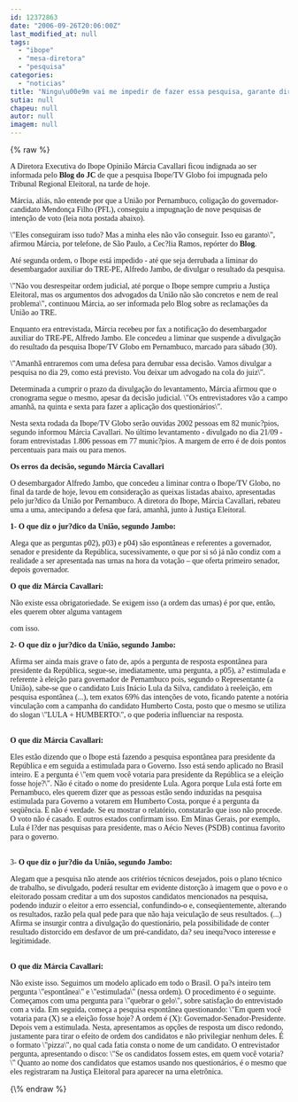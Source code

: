 ```yaml
---
id: 12372863
date: "2006-09-26T20:06:00Z"
last_modified_at: null
tags:
  - "ibope"
  - "mesa-diretora"
  - "pesquisa"
categories:
  - "noticias"
title: "Ningu\u00e9m vai me impedir de fazer essa pesquisa, garante diretora do Ibope"
sutia: null
chapeu: null
autor: null
imagem: null
---
```

{\% raw %}
<p><P><FONT face=Verdana>A Diretora Executiva do Ibope Opinião Márcia Cavallari ficou indignada ao ser informada pelo <B>Blog do JC </B>de que a pesquisa Ibope/TV Globo foi impugnada pelo Tribunal Regional Eleitoral, na tarde de hoje. </FONT></P></p>
<p><P><FONT face=Verdana>Márcia, aliás, não entende por que a União por Pernambuco, coligação do governador-candidato Mendonça Filho (PFL), conseguiu a impugnação de nove pesquisas de intenção de voto (leia nota postada abaixo).</FONT></P></p>
<p><P><FONT face=Verdana>\"Eles conseguiram isso tudo? Mas a minha eles não vão conseguir. Isso eu garanto\", afirmou Márcia, por telefone, de São Paulo, a Cec?lia Ramos, repórter do <B>Blog</B>. </FONT></P></p>
<p><P><FONT face=Verdana>Até segunda ordem, o Ibope está impedido - até que seja derrubada a liminar do desembargador auxiliar do TRE-PE, Alfredo Jambo, de divulgar o resultado da pesquisa. </FONT></P></p>
<p><P><FONT face=Verdana>\"Não vou desrespeitar ordem judicial, até porque o Ibope sempre cumpriu a Justiça Eleitoral, mas os argumentos dos advogados da União não são concretos e nem de real problema\", continuou Márcia, ao ser informada pelo Blog sobre as reclamações da União ao TRE. </FONT></P></p>
<p><P><FONT face=Verdana>Enquanto era entrevistada, Márcia recebeu por fax a notificação do desembargador auxiliar do TRE-PE, Alfredo Jambo. Ele concedeu a liminar que suspende a divulgação do resultado da pesquisa Ibope/TV Globo em Pernambuco, marcado para sábado (30). </FONT></P></p>
<p><P><FONT face=Verdana>\"Amanhã entraremos com uma defesa para derrubar essa decisão. Vamos divulgar a pesquisa no dia 29, como está previsto. Vou deixar um advogado na cola do juiz\". </FONT></P></p>
<p><P><FONT face=Verdana>Determinada a cumprir o prazo da divulgação do levantamento, Márcia afirmou que o cronograma segue o mesmo, apesar da decisão judicial. \"Os entrevistadores vão a campo amanhã, na quinta e sexta para fazer a aplicação dos questionários\". </FONT></P></p>
<p><P><FONT face=Verdana>Nesta sexta rodada da Ibope/TV Globo serão ouvidas 2002 pessoas em 82 munic?pios, segundo informou Márcia Cavallari. No último levantamento - divulgado no dia 21/09 - foram entrevistadas 1.806 pessoas em 77 munic?pios. A margem de erro é de dois pontos percentuais para mais ou para menos.</FONT></P><B></p>
<p><P><FONT face=Verdana>Os erros da decisão, segundo Márcia Cavallari</FONT></P></p>
<p><P></B><FONT face=Verdana>O desembargador Alfredo Jambo, que concedeu a liminar contra o Ibope/TV Globo, no final da tarde de hoje, levou em consideração as queixas listadas abaixo, apresentadas pelo jur?dico da União por Pernambuco. A diretora do Ibope, Márcia Cavallari, rebateu uma a uma, antecipando a defesa que fará, amanhã, junto à Justiça Eleitoral.<BR></P></FONT><B></p>
<p><P><FONT face=Verdana>1- O que diz o jur?dico da União, segundo Jambo:</FONT></P></p>
<p><P></B><FONT face=Verdana>Alega que as perguntas p02), p03) e p04) são espontâneas e referentes a governador, senador e presidente da República, sucessivamente, o que por si só já não condiz com a realidade a ser apresentada nas urnas na hora da votação – que oferta primeiro senador, depois governador.<BR></FONT></P><B></p>
<p><P><FONT face=Verdana>O que diz Márcia Cavallari:</FONT></P></B></p>
<p><P><FONT face=Verdana>Não existe essa obrigatoriedade. Se exigem isso (a ordem das urnas) é por que, então, eles querem obter alguma vantagem</p>
<p> com isso.<BR></FONT></P><B></p>
<p><P><FONT face=Verdana>2-</FONT></B><FONT face=Verdana> </FONT><B><FONT face=Verdana>O que diz o jur?dico da União, segundo Jambo:<BR></FONT></P></B></p>
<p><P><FONT face=Verdana>Afirma ser ainda mais grave o fato de, após a pergunta de resposta espontânea para presidente da República, segue-se, imediatamente, uma pergunta, a p05), a? estimulada e referente à eleição para governador de Pernambuco pois, segundo o Representante (a União), sabe-se que o candidato Luis Inácio Lula da Silva, candidato à reeleição, em pesquisa espontânea (...), tem exatos 69% das intenções de voto, ficando patente a notória vinculação com a campanha do candidato Humberto Costa, posto que o mesmo se utiliza do slogan \"LULA + HUMBERTO\", o que poderia influenciar na resposta.</FONT></P><B></p>
<p><P><FONT face=Verdana><BR>O que diz Márcia Cavallari:</FONT></P></p>
<p><P></B><FONT face=Verdana>Eles estão dizendo que o Ibope está fazendo a pesquisa espontânea para presidente da República e em seguida a estimulada para o Governo. Isso está sendo aplicado no Brasil inteiro. E a pergunta é \"em quem você votaria para presidente da República se a eleição fosse hoje?\". Não é citado o nome do presidente Lula. Agora porque Lula está forte em Pernambuco, eles querem dizer que as pessoas estão sendo induzidas na pesquisa estimulada para Governo a votarem em Humberto Costa, porque é a pergunta da seqüência. E não é verdade. Se eu mostrar o relatório, constatarão que isso não procede. O voto não é casado. E outros estados confirmam isso. Em Minas Gerais, por exemplo, Lula é l?der nas pesquisas para presidente, mas o Aécio Neves (PSDB) continua favorito para o governo. </FONT></P></p>
<p><P><FONT face=Verdana><BR>3- <B>O que diz o jur?dio da União, segundo Jambo:</P></B></FONT></p>
<p><P><FONT face=Verdana>Alegam que a pesquisa não atende aos critérios técnicos desejados, pois o plano técnico de trabalho, se divulgado, poderá resultar em evidente distorção à imagem que o povo e o eleitorado possam creditar a um dos supostos candidatos mencionados na pesquisa, podendo induzir o eleitor a erro essencial, confundindo-o e, conseqüentemente, alterando os resultados, razão pela qual pede para que não haja veiculação de seus resultados. (...) Afirma se insurgir contra a divulgação do questionário, pela possibilidade de conter resultado distorcido em desfavor de um pré-candidato, da? seu inequ?voco interesse e legitimidade.</FONT></P></p>
<p><P><B><FONT face=Verdana><BR>O que diz Márcia Cavallari:</FONT></P></B></p>
<p><P><FONT face=Verdana>Não existe isso. Seguimos um modelo aplicado em todo o Brasil. O pa?s inteiro tem pergunta \"espontânea\" e \"estimulada\" (nessa ordem). O procedimento é o seguinte. Começamos com uma pergunta para \"quebrar o gelo\", sobre satisfação do entrevistado com a vida. Em seguida, começa a pesquisa espontânea questionando: \"Em quem você votaria para (X) se a eleição fosse hoje? A ordem é (X): Governador-Senador-Presidente. Depois vem a estimulada. Nesta, apresentamos as opções de resposta um disco redondo, justamente para tirar o efeito de ordem dos candidatos e não privilegiar nenhum deles. É o formato \"pizza\", no qual cada fatia consta o nome de um candidato. O entrevistador pergunta, apresentando o disco: \"Se os candidatos fossem estes, em quem você votaria?\" Quanto ao nome dos candidatos que estamos usando nos questionários, é o mesmo que eles registraram na Justiça Eleitoral para aparecer na urna eletrônica.</FONT></P> </p>
{\% endraw %}
